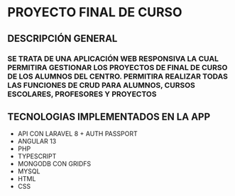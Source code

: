 <H1>PROYECTO FINAL DE CURSO</H1>

<H2>DESCRIPCIÓN GENERAL</H2>
<H3>SE TRATA DE UNA APLICACIÓN WEB RESPONSIVA LA CUAL PERMITIRA GESTIONAR LOS PROYECTOS DE FINAL DE CURSO DE LOS ALUMNOS DEL CENTRO. PERMITIRA REALIZAR TODAS LAS FUNCIONES DE CRUD PARA ALUMNOS, CURSOS ESCOLARES, PROFESORES Y PROYECTOS
</H3>

<H2>TECNOLOGIAS IMPLEMENTADOS EN LA APP</H2>
<UL>
  <LI>   API CON LARAVEL 8 + AUTH PASSPORT </LI>
   <LI>    ANGULAR 13 </LI>
   <LI>  PHP </LI>
   <LI>  TYPESCRIPT </LI>
   <LI>    MONGODB CON GRIDFS</LI>
   <LI>  MYSQL </LI>
  <LI>  HTML </LI>
  <LI>  CSS </LI>
  </UL>
 
